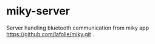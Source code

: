 miky-server
===========

Server handling bluetooth communication from miky app https://github.com/lafolle/miky.git .
